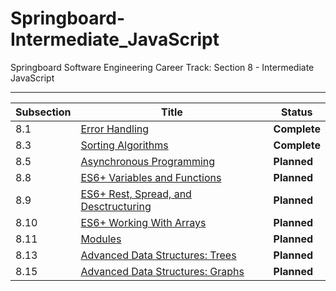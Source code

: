 # Springboard-Intermediate_JavaScript
Springboard Software Engineering Career Track: Section 8 - Intermediate JavaScript

---
| Subsection | Title                                                                              | Status          |
| ---------- | ---------------------------------------------------------------------------------- | --------------- |
| 8.1        | [Error Handling](./8_01-Error_Handling/)                                           | <b>Complete</b> |
| 8.3        | [Sorting Algorithms](./8_03-Sorting_Algorithms/)                                   | <b>Complete</b> |
| 8.5        | [Asynchronous Programming](./8_05-Asynchronous_Programming/)                       | <b>Planned</b>  |
| 8.8        | [ES6+ Variables and Functions](./8_08-ES6_Variables_and_Functions/)                | <b>Planned</b>  |
| 8.9        | [ES6+ Rest, Spread, and Desctructuring](./8_09-ES6_Rest_Spread_and_Destructuring/) | <b>Planned</b>  |
| 8.10       | [ES6+ Working With Arrays](./8_10-ES6_Working_With_Arrays/)                        | <b>Planned</b>  |
| 8.11       | [Modules](./8_11-Modules/)                                                         | <b>Planned</b>  |
| 8.13       | [Advanced Data Structures: Trees](./8_13-Advanced_Data_Structures-Trees/)          | <b>Planned</b>  |
| 8.15       | [Advanced Data Structures: Graphs](./8_15-Advanced_Data_Structures-Graphs/)        | <b>Planned</b>  |